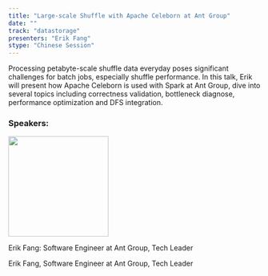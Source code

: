 ```yaml
---
title: "Large-scale Shuffle with Apache Celeborn at Ant Group"
date: ""
track: "datastorage"
presenters: "Erik Fang"
stype: "Chinese Session"
---
```


Processing petabyte-scale shuffle data everyday poses significant challenges for batch jobs, especially shuffle performance.
In this talk, Erik will present how Apache Celeborn is used with Spark at Ant Group, dive into several topics including correctness validation, bottleneck diagnose, performance optimization and DFS integration.

### Speakers:


<img src="https://sessionize.com/image/b1c9-400o400o1-ViFu91gMiwhoxRXCaUYbM2.jpg" width="200" /><br/>

Erik Fang: Software Engineer at Ant Group, Tech Leader

Erik Fang,
Software Engineer at Ant Group, Tech Leader

